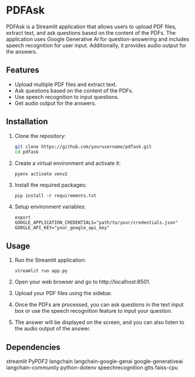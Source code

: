 
# PDFAsk

PDFAsk is a Streamlit application that allows users to upload PDF files, extract text, and ask questions based on the content of the PDFs. The application uses Google Generative AI for question-answering and includes speech recognition for user input. Additionally, it provides audio output for the answers.

## Features

- Upload multiple PDF files and extract text.
- Ask questions based on the content of the PDFs.
- Use speech recognition to input questions.
- Get audio output for the answers.

## Installation

1. Clone the repository:
   ```sh
   git clone https://github.com/yourusername/pdfask.git
   cd pdfask
2. Create a virtual environment and activate it:
    ```
    pyenv activate venv2
    ```
3. Install the required packages:
    ```
    pip install -r requirements.txt
    ```
4. Setup environment variables:
    ```
    export GOOGLE_APPLICATION_CREDENTIALS="path/to/your/credentials.json"
    GOOGLE_API_KEY="your_google_api_key"
    ```

## Usage

1. Run the Streamlit application:
    ```
    streamlit run app.py
    ```

2. Open your web browser and go to http://localhost:8501.

3. Upload your PDF files using the sidebar.

4. Once the PDFs are processed, you can ask questions in the text input box or use the speech recognition feature to input your question.

5. The answer will be displayed on the screen, and you can also listen to the audio output of the answer.


## Dependencies

streamlit
PyPDF2
langchain
langchain-google-genai
google-generativeai
langchain-community
python-dotenv
speechrecognition
gtts
faiss-cpu